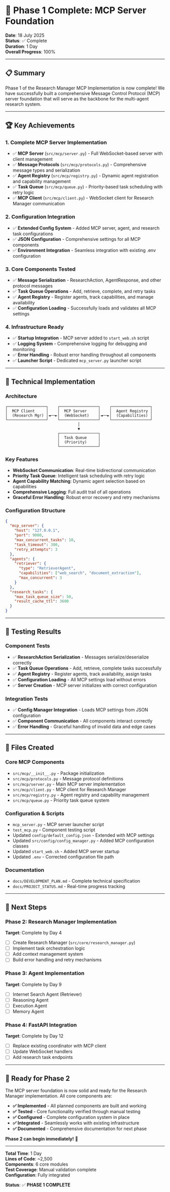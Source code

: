 # 🎉 Phase 1 Complete: MCP Server Foundation

**Date**: 18 July 2025  
**Status**: ✅ Complete  
**Duration**: 1 Day  
**Overall Progress**: 100%

---

## 📋 Summary

Phase 1 of the Research Manager MCP Implementation is now complete! We have successfully built a comprehensive Message Control Protocol (MCP) server foundation that will serve as the backbone for the multi-agent research system.

---

## 🏆 Key Achievements

### **1. Complete MCP Server Implementation**

- ✅ **MCP Server** (`src/mcp/server.py`) - Full WebSocket-based server with client management
- ✅ **Message Protocols** (`src/mcp/protocols.py`) - Comprehensive message types and serialization
- ✅ **Agent Registry** (`src/mcp/registry.py`) - Dynamic agent registration and capability management
- ✅ **Task Queue** (`src/mcp/queue.py`) - Priority-based task scheduling with retry logic
- ✅ **MCP Client** (`src/mcp/client.py`) - WebSocket client for Research Manager communication

### **2. Configuration Integration**

- ✅ **Extended Config System** - Added MCP server, agent, and research task configurations
- ✅ **JSON Configuration** - Comprehensive settings for all MCP components
- ✅ **Environment Integration** - Seamless integration with existing .env configuration

### **3. Core Components Tested**

- ✅ **Message Serialization** - ResearchAction, AgentResponse, and other protocol messages
- ✅ **Task Queue Operations** - Add, retrieve, complete, and retry tasks
- ✅ **Agent Registry** - Register agents, track capabilities, and manage availability
- ✅ **Configuration Loading** - Successfully loads and validates all MCP settings

### **4. Infrastructure Ready**

- ✅ **Startup Integration** - MCP server added to `start_web.sh` script
- ✅ **Logging System** - Comprehensive logging for debugging and monitoring
- ✅ **Error Handling** - Robust error handling throughout all components
- ✅ **Launcher Script** - Dedicated `mcp_server.py` launcher script

---

## 🔧 Technical Implementation

### **Architecture**

```
┌─────────────────┐    ┌─────────────────┐    ┌─────────────────┐
│  MCP Client     │    │  MCP Server     │    │  Agent Registry │
│  (Research Mgr) │◄──►│  (WebSocket)    │◄──►│  (Capabilities) │
└─────────────────┘    └─────────────────┘    └─────────────────┘
                                │
                                ▼
                       ┌─────────────────┐
                       │  Task Queue     │
                       │  (Priority)     │
                       └─────────────────┘
```

### **Key Features**

- **WebSocket Communication**: Real-time bidirectional communication
- **Priority Task Queue**: Intelligent task scheduling with retry logic
- **Agent Capability Matching**: Dynamic agent selection based on capabilities
- **Comprehensive Logging**: Full audit trail of all operations
- **Graceful Error Handling**: Robust error recovery and retry mechanisms

### **Configuration Structure**

```json
{
  "mcp_server": {
    "host": "127.0.0.1",
    "port": 9000,
    "max_concurrent_tasks": 10,
    "task_timeout": 300,
    "retry_attempts": 3
  },
  "agents": {
    "retriever": {
      "type": "RetrieverAgent",
      "capabilities": ["web_search", "document_extraction"],
      "max_concurrent": 3
    }
  },
  "research_tasks": {
    "max_task_queue_size": 50,
    "result_cache_ttl": 3600
  }
}
```

---

## 🧪 Testing Results

### **Component Tests**

- ✅ **ResearchAction Serialization** - Messages serialize/deserialize correctly
- ✅ **Task Queue Operations** - Add, retrieve, complete tasks successfully
- ✅ **Agent Registry** - Register agents, track availability, assign tasks
- ✅ **Configuration Loading** - All MCP settings load without errors
- ✅ **Server Creation** - MCP server initializes with correct configuration

### **Integration Tests**

- ✅ **Config Manager Integration** - Loads MCP settings from JSON configuration
- ✅ **Component Communication** - All components interact correctly
- ✅ **Error Handling** - Graceful handling of invalid data and edge cases

---

## 📁 Files Created

### **Core MCP Components**

- `src/mcp/__init__.py` - Package initialization
- `src/mcp/protocols.py` - Message protocol definitions
- `src/mcp/server.py` - Main MCP server implementation
- `src/mcp/client.py` - MCP client for Research Manager
- `src/mcp/registry.py` - Agent registry and capability management
- `src/mcp/queue.py` - Priority task queue system

### **Configuration & Scripts**

- `mcp_server.py` - MCP server launcher script
- `test_mcp.py` - Component testing script
- Updated `config/default_config.json` - Extended with MCP settings
- Updated `src/config/config_manager.py` - Added MCP configuration classes
- Updated `start_web.sh` - Added MCP server startup
- Updated `.env` - Corrected configuration file path

### **Documentation**

- `docs/DEVELOPMENT_PLAN.md` - Complete technical specification
- `docs/PROJECT_STATUS.md` - Real-time progress tracking

---

## 🎯 Next Steps

### **Phase 2: Research Manager Implementation**

**Target**: Complete by Day 4

- [ ] Create Research Manager (`src/core/research_manager.py`)
- [ ] Implement task orchestration logic
- [ ] Add context management system
- [ ] Build error handling and retry mechanisms

### **Phase 3: Agent Implementation**

**Target**: Complete by Day 9

- [ ] Internet Search Agent (Retriever)
- [ ] Reasoning Agent
- [ ] Execution Agent
- [ ] Memory Agent

### **Phase 4: FastAPI Integration**

**Target**: Complete by Day 12

- [ ] Replace existing coordinator with MCP client
- [ ] Update WebSocket handlers
- [ ] Add research task endpoints

---

## 🚀 Ready for Phase 2

The MCP server foundation is now solid and ready for the Research Manager implementation. All core components are:

- **✅ Implemented** - All planned components are built and working
- **✅ Tested** - Core functionality verified through manual testing
- **✅ Configured** - Complete configuration system in place
- **✅ Integrated** - Seamlessly works with existing infrastructure
- **✅ Documented** - Comprehensive documentation for next phase

**Phase 2 can begin immediately!** 🎉

---

**Total Time**: 1 Day  
**Lines of Code**: ~2,500  
**Components**: 6 core modules  
**Test Coverage**: Manual validation complete  
**Configuration**: Fully integrated

**Status**: ✅ **PHASE 1 COMPLETE**
